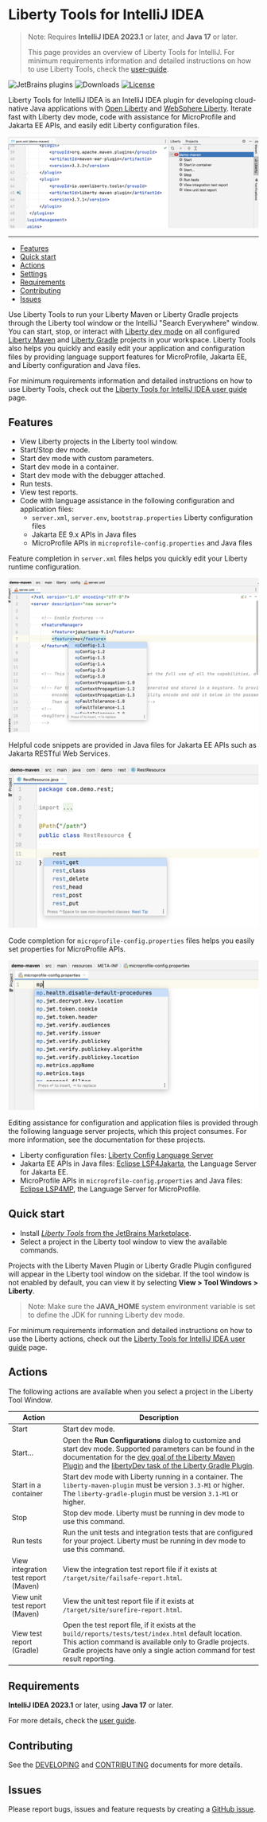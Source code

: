 # Liberty Tools for IntelliJ IDEA

<!-- Make sure to also update the #Requirements section below, and in user-guide.md -->
> Note: Requires **IntelliJ IDEA 2023.1** or later, and **Java 17** or later. 
>
> This page provides an overview of Liberty Tools for IntelliJ.
> For minimum requirements information and detailed instructions on how to use Liberty Tools, check the [user-guide](docs/user-guide.md).

![JetBrains plugins](https://img.shields.io/jetbrains/plugin/v/14856-liberty-tools.svg?style=for-the-badge)
![Downloads](https://img.shields.io/jetbrains/plugin/d/14856-liberty-tools?style=for-the-badge&)
[![License](https://img.shields.io/badge/License-EPL%202.0-red.svg?style=for-the-badge&label=license&logo=eclipse)](https://www.eclipse.org/legal/epl-2.0/)

Liberty Tools for IntelliJ IDEA is an IntelliJ IDEA plugin for developing cloud-native Java applications with [Open Liberty](https://openliberty.io/) and [WebSphere Liberty](https://www.ibm.com/products/websphere-liberty). Iterate fast with Liberty dev mode, code with assistance for MicroProfile and Jakarta EE APIs, and easily edit Liberty configuration files.

![Liberty Tools Extension](docs/images/liberty-tool-window-view.png)

---
- [Features](#features)
- [Quick start](#quick-start)
- [Actions](#actions)
- [Settings](#settings)
- [Requirements](#requirements)
- [Contributing](#contributing)
- [Issues](#issues)

Use Liberty Tools to run your Liberty Maven or Liberty Gradle projects through the Liberty tool window or the IntelliJ "Search Everywhere" window. You can start, stop, or interact with [Liberty dev mode](https://openliberty.io/docs/latest/development-mode.html) on all configured [Liberty Maven](https://github.com/OpenLiberty/ci.maven/blob/master/docs/dev.md#dev) and [Liberty Gradle](https://github.com/OpenLiberty/ci.gradle/blob/master/docs/libertyDev.md) projects in your workspace. Liberty Tools also helps you quickly and easily edit your application and configuration files by providing language support features for MicroProfile, Jakarta EE, and Liberty configuration and Java files.

For minimum requirements information and detailed instructions on how to use Liberty Tools, check out the [Liberty Tools for IntelliJ IDEA user guide](docs/user-guide.md) page.

## Features
- View Liberty projects in the Liberty tool window.
- Start/Stop dev mode.
- Start dev mode with custom parameters.
- Start dev mode in a container.
- Start dev mode with the debugger attached.
- Run tests.
- View test reports.
- Code with language assistance in the following configuration and application files:
    - `server.xml`, `server.env`, `bootstrap.properties` Liberty configuration files
    - Jakarta EE 9.x APIs in Java files
    - MicroProfile APIs in `microprofile-config.properties` and Java files

Feature completion in `server.xml` files helps you quickly edit your Liberty runtime configuration.

![Liberty Config Language Server completion](docs/images/LCLS-server-xml-completion.png)

Helpful code snippets are provided in Java files for Jakarta EE APIs such as Jakarta RESTful Web Services.

![Eclipse LSP4Jakarta completion](docs/images/LSP4Jakarta-rest-completion.png)

Code completion for `microprofile-config.properties` files helps you easily set properties for MicroProfile APIs.

![Eclipse LSP4MP completion](docs/images/LSP4MP-mp-properties-completion.png)

Editing assistance for configuration and application files is provided through the following language server projects, which this project consumes. For more information, see the documentation for these projects.

- Liberty configuration files: [Liberty Config Language Server](https://github.com/OpenLiberty/liberty-language-server#liberty-config-language-server)
- Jakarta EE APIs in Java files:  [Eclipse LSP4Jakarta](https://github.com/eclipse/lsp4jakarta#eclipse-lsp4jakarta), the Language Server for Jakarta EE.
- MicroProfile APIs in `microprofile-config.properties` and Java files: [Eclipse LSP4MP](https://github.com/eclipse/lsp4mp#eclipse-lsp4mp---language-server-for-microprofile), the Language Server for MicroProfile.

## Quick start

- Install [_Liberty Tools_ from the JetBrains Marketplace](https://plugins.jetbrains.com/plugin/14856-liberty-tools).
- Select a project in the Liberty tool window to view the available commands.

Projects with the Liberty Maven Plugin or Liberty Gradle Plugin configured will appear in the Liberty tool window on the sidebar. If the tool window is not enabled by default, you can view it by selecting **View > Tool Windows > Liberty**.

> Note: Make sure the **JAVA_HOME** system environment variable is set to define the JDK for running Liberty dev mode.

For minimum requirements information and detailed instructions on how to use the Liberty actions, check out the [Liberty Tools for IntelliJ IDEA user guide](docs/user-guide.md) page.

## Actions

The following actions are available when you select a project in the Liberty Tool Window.

| Action                                 | Description                                                                                                                                                                                                                                                                                                                                                                                                               |
|--------------------------------------|---------------------------------------------------------------------------------------------------------------------------------------------------------------------------------------------------------------------------------------------------------------------------------------------------------------------------------------------------------------------------------------------------------------------------|
| Start                                | Start dev mode.                                                                                                                                                                                                                                                                                                                                                                                                          |
| Start…                               | Open the **Run Configurations** dialog to customize and start dev mode. Supported parameters can be found in the documentation for the [dev goal of the Liberty Maven Plugin](https://github.com/OpenLiberty/ci.maven/blob/master/docs/dev.md#additional-parameters) and the [libertyDev task of the Liberty Gradle Plugin](https://github.com/OpenLiberty/ci.gradle/blob/master/docs/libertyDev.md#command-line-parameters). |
| Start in a container                 | Start dev mode with Liberty running in a container. The `liberty-maven-plugin` must be version `3.3-M1` or higher. The `liberty-gradle-plugin` must be version `3.1-M1` or higher.                                                                                                                                                                                                                                            
| Stop                                 | Stop dev mode. Liberty must be running in dev mode to use this command.                                                                                                                                                                                                                                                                                                                                                                                                          |
| Run tests                            | Run the unit tests and integration tests that are configured for your project. Liberty must be running in dev mode to use this command.                                                                                                                                                                                                                               |
| View integration test report (Maven) | View the integration test report file if it exists at `/target/site/failsafe-report.html`.                                                                                                                                                                                                                                                                                                                               |
| View unit test report (Maven)        | View the unit test report file if it exists at `/target/site/surefire-report.html`.                                                                                                                                                                                                                                                                                                                                      |
| View test report (Gradle)            | Open the test report file, if it exists at the `build/reports/tests/test/index.html` default location. This action command is available only to Gradle projects. Gradle projects have only a single action command for test result reporting.                                                                                                                                                                             |

## Requirements
<!-- Make sure to also update the note at the top of this file, and in user-guide.md -->
**IntelliJ IDEA 2023.1** or later, using **Java 17** or later.

For more details, check the [user guide](docs/user-guide.md#software-requirements).

## Contributing

See the [DEVELOPING](DEVELOPING.md) and [CONTRIBUTING](CONTRIBUTING.md) documents for more details.

## Issues

Please report bugs, issues and feature requests by creating
a [GitHub issue](https://github.com/OpenLiberty/liberty-tools-intellij/issues).
